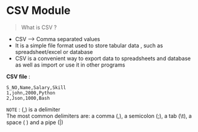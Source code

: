 # CSV Module

> What is CSV ?
* CSV --> Comma separated values
* It is a simple file format used to store tabular data , such as spreadsheet/excel or database
* CSV is a convenient way to export data to spreadsheets and database as well as import or use it in other programs


**CSV file** :
```csv
S_NO,Name,Salary,Skill
1,john,2000,Python
2,Json,1000,Bash
```
`NOTE` : (,) is a delimiter  
The most common delimiters are: a comma (,), a semicolon (;), a tab (\t), a space ( ) and a pipe (|)